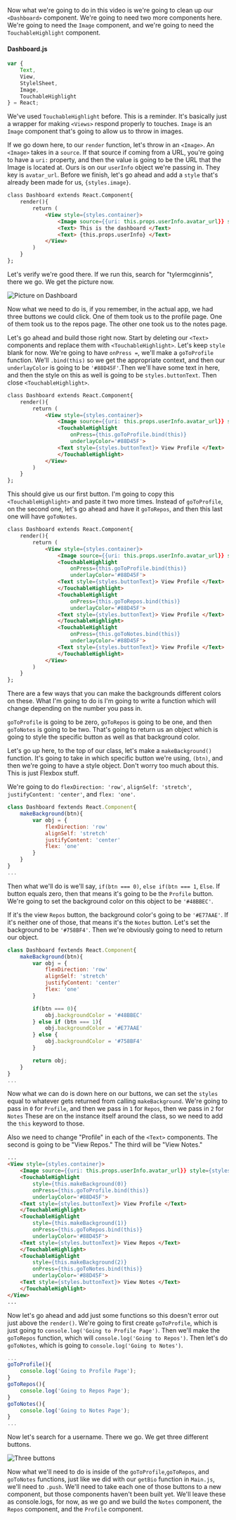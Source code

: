 Now what we're going to do in this video is we're going to clean up our `<Dashboard>` component. We're going to need two more components here. We're going to need the `Image` component, and we're going to need the `TouchableHighlight` component.

#### Dashboard.js
```javascript
var {
    Text,
    View,
    StylelSheet,
    Image,
    TouchableHighlight
} = React;
```

We've used `TouchableHighlight` before. This is a reminder. It's basically just a wrapper for making `<Views>` respond properly to touches. `Image` is an `Image` component that's going to allow us to throw in images.

If we go down here, to our `render` function, let's throw in an `<Image>`. An `<Image>` takes in a `source`. If that source if coming from a URL, you're going to have a `uri:` property, and then the value is going to be the URL that the Image is located at. Ours is on our `userInfo` object we're passing in. They key is `avatar_url`. Before we finish, let's go ahead and add a `style` that's already been made for us, `{styles.image}`.

```html
class Dashboard extends React.Component{
    render(){
        return (
            <View style={styles.container}>
                <Image source={{uri: this.props.userInfo.avatar_url}} style={styles.image} />
                <Text> This is the dashboard </Text>
                <Text> {this.props.userInfo} </Text>
            </View>
        )
    }
};
```

Let's verify we're good there. If we run this, search for "tylermcginnis", there we go. We get the picture now.

![Picture on Dashboard](../images/react-use-images-in-a-react-native-application-picture-on-dashboard.png)

Now what we need to do is, if you remember, in the actual app, we had three buttons we could click. One of them took us to the profile page. One of them took us to the repos page. The other one took us to the notes page.

Let's go ahead and build those right now. Start by deleting our `<Text>` components and replace them with `<TouchableHighlight>`. Let's keep `style` blank for now. We're going to have `onPress =`, we'll make a `goToProfile` function. We'll `.bind(this)` so we get the appropriate context, and then our `underlayColor` is going to be `'#88D45F'`.Then we'll have some text in here, and then the style on this as well is going to be `styles.buttonText`. Then close `<TouchableHighlight>`.

```html
class Dashboard extends React.Component{
    render(){
        return (
            <View style={styles.container}>
                <Image source={{uri: this.props.userInfo.avatar_url}} style={styles.image} />
                <TouchableHighlight
                    onPress={this.goToProfile.bind(this)}
                    underlayColor='#88D45F'>
                <Text style={styles.buttonText}> View Profile </Text>
                </TouchableHighlight>
            </View>
        )
    }
};
```

This should give us our first button. I'm going to copy this `<TouchableHighlight>` and paste it two more times. Instead of `goToProfile`, on the second one, let's go ahead and have it `goToRepos`, and then this last one will have `goToNotes`.

```html
class Dashboard extends React.Component{
    render(){
        return (
            <View style={styles.container}>
                <Image source={{uri: this.props.userInfo.avatar_url}} style={styles.image} />
                <TouchableHighlight
                    onPress={this.goToProfile.bind(this)}
                    underlayColor='#88D45F'>
                <Text style={styles.buttonText}> View Profile </Text>
                </TouchableHighlight>
                <TouchableHighlight
                    onPress={this.goToRepos.bind(this)}
                    underlayColor='#88D45F'>
                <Text style={styles.buttonText}> View Profile </Text>
                </TouchableHighlight>
                <TouchableHighlight
                    onPress={this.goToNotes.bind(this)}
                    underlayColor='#88D45F'>
                <Text style={styles.buttonText}> View Profile </Text>
                </TouchableHighlight>
            </View>
        )
    }
};
```

There are a few ways that you can make the backgrounds different colors on these. What I'm going to do is I'm going to write a function which will change depending on the number you pass in. 

`goToProfile` is going to be zero, `goToRepos` is going to be one, and then `goToNotes` is going to be two. That's going to return us an object which is going to style the specific button as well as that background color.

Let's go up here, to the top of our class, let's make a `makeBackground()` function. It's going to take in which specific button we're using, `(btn)`, and then we're going to have a style object. Don't worry too much about this. This is just Flexbox stuff.

We're going to do `flexDirection: 'row'`, `alignSelf: 'stretch'`, `justifyContent: 'center'`, and `flex: 'one'`. 

```javascript
class Dashboard fextends React.Component{
    makeBackground(btn){
        var obj = {
            flexDirection: 'row'
            alignSelf: 'stretch'
            justifyContent: 'center'
            flex: 'one'
        }
    }
}
...
```

Then what we'll do is we'll say, `if(btn === 0)`, `else if(btn === 1`, `Else`. If button equals zero, then that means it's going to be the `Profile` button. We're going to set the background color on this object to be `'#48BBEC'`.

If it's the view `Repos` button, the background color's going to be `'#E77AAE'`. If it's neither one of those, that means it's the `Notes` button. Let's set the background to be `'#758BF4'`. Then we're obviously going to need to return our object.

```javascript
class Dashboard fextends React.Component{
    makeBackground(btn){
        var obj = {
            flexDirection: 'row'
            alignSelf: 'stretch'
            justifyContent: 'center'
            flex: 'one'
        }

        if(btn === 0){
            obj.backgroundColor = '#48BBEC'
        } else if (btn === 1){
            obj.backgroundColor = '#E77AAE' 
        } else {
            obj.backgroundColor = '#758BF4' 
        }

        return obj;
    }
}
...
```

Now what we can do is down here on our buttons, we can set the `styles` equal to whatever gets returned from calling `makeBackground`. We're going to pass in `0` for `Profile`, and then we pass in `1` for `Repos`, then we pass in `2` for `Notes` These are on the instance itself around the class, so we need to add the `this` keyword to those.

Also we need to change "Profile" in each of the `<Text>` components. The second is going to be "View Repos." The third will be "View Notes." 

```html
...
<View style={styles.container}>
    <Image source={{uri: this.props.userInfo.avatar_url}} style={styles.image} />
    <TouchableHighlight
        style={this.makeBackground(0)}
        onPress={this.goToProfile.bind(this)}
        underlayColor='#88D45F'>
    <Text style={styles.buttonText}> View Profile </Text>
    </TouchableHighlight>
    <TouchableHighlight
        style={this.makeBackground(1)}
        onPress={this.goToRepos.bind(this)}
        underlayColor='#88D45F'>
    <Text style={styles.buttonText}> View Repos </Text>
    </TouchableHighlight>
    <TouchableHighlight
        style={this.makeBackground(2)}
        onPress={this.goToNotes.bind(this)}
        underlayColor='#88D45F'>
    <Text style={styles.buttonText}> View Notes </Text>
    </TouchableHighlight>
</View>
...
```

Now let's go ahead and add just some functions so this doesn't error out just above the `render()`. We're going to first create `goToProfile`, which is just going to `console.log('Going to Profile Page')`. Then we'll make the `goToRepos` function, which will `console.log('Going to Repos')`. Then let's do `goToNotes`, which is going to `console.log('Going to Notes')`.

```javascript
...
goToProfile(){
    console.log('Going to Profile Page');
}
goToRepos(){
    console.log('Going to Repos Page');
}
goToNotes(){
    console.log('Going to Notes Page');
}
...
```

Now let's search for a username. There we go. We get three different buttons. 

![Three buttons](../images/react-use-images-in-a-react-native-application-three-buttons.png)

Now what we'll need to do is inside of the `goToProfile`,`goToRepos`, and `goToNotes` functions, just like we did with our `getBio` function in `Main.js`, we'll need to `.push`. We'll need to take each one of those buttons to a new component, but those components haven't been built yet. We'll leave these as console.logs, for now, as we go and we build the `Notes` component, the `Repos` component, and the `Profile` component.